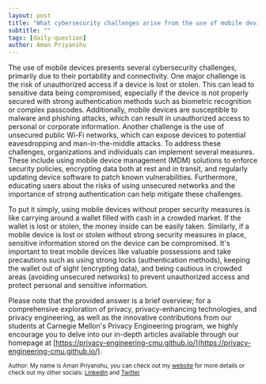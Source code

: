 ```yaml
---
layout: post
title: "What cybersecurity challenges arise from the use of mobile devices, and how can they be addressed?"
subtitle: ""
tags: [daily-question]
author: Aman Priyanshu
---
```


The use of mobile devices presents several cybersecurity challenges, primarily due to their portability and connectivity. One major challenge is the risk of unauthorized access if a device is lost or stolen. This can lead to sensitive data being compromised, especially if the device is not properly secured with strong authentication methods such as biometric recognition or complex passcodes. Additionally, mobile devices are susceptible to malware and phishing attacks, which can result in unauthorized access to personal or corporate information. Another challenge is the use of unsecured public Wi-Fi networks, which can expose devices to potential eavesdropping and man-in-the-middle attacks. To address these challenges, organizations and individuals can implement several measures. These include using mobile device management (MDM) solutions to enforce security policies, encrypting data both at rest and in transit, and regularly updating device software to patch known vulnerabilities. Furthermore, educating users about the risks of using unsecured networks and the importance of strong authentication can help mitigate these challenges.

To put it simply, using mobile devices without proper security measures is like carrying around a wallet filled with cash in a crowded market. If the wallet is lost or stolen, the money inside can be easily taken. Similarly, if a mobile device is lost or stolen without strong security measures in place, sensitive information stored on the device can be compromised. It's important to treat mobile devices like valuable possessions and take precautions such as using strong locks (authentication methods), keeping the wallet out of sight (encrypting data), and being cautious in crowded areas (avoiding unsecured networks) to prevent unauthorized access and protect personal and sensitive information.

Please note that the provided answer is a brief overview; for a comprehensive exploration of privacy, privacy-enhancing technologies, and privacy engineering, as well as the innovative contributions from our students at Carnegie Mellon's Privacy Engineering program, we highly encourage you to delve into our in-depth articles available through our homepage at [https://privacy-engineering-cmu.github.io/](https://privacy-engineering-cmu.github.io/).

<small>Author: My name is Aman Priyanshu, you can check out my [website](https://amanpriyanshu.github.io/) for more details or check out my other socials: [LinkedIn](https://www.linkedin.com/in/aman-priyanshu/) and [Twitter](https://twitter.com/AmanPriyanshu6)</small>
